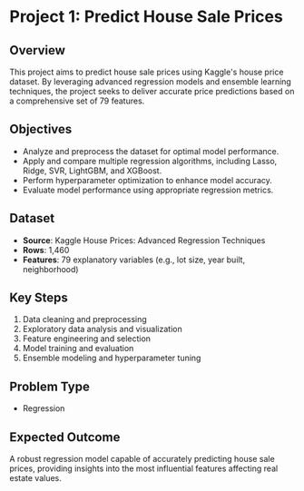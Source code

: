 # Project 1: Predict House Sale Prices

## Overview
This project aims to predict house sale prices using Kaggle's house price dataset. By leveraging advanced regression models and ensemble learning techniques, the project seeks to deliver accurate price predictions based on a comprehensive set of 79 features.

## Objectives
- Analyze and preprocess the dataset for optimal model performance.
- Apply and compare multiple regression algorithms, including Lasso, Ridge, SVR, LightGBM, and XGBoost.
- Perform hyperparameter optimization to enhance model accuracy.
- Evaluate model performance using appropriate regression metrics.

## Dataset
- **Source**: Kaggle House Prices: Advanced Regression Techniques
- **Rows**: 1,460
- **Features**: 79 explanatory variables (e.g., lot size, year built, neighborhood)

## Key Steps
1. Data cleaning and preprocessing
2. Exploratory data analysis and visualization
3. Feature engineering and selection
4. Model training and evaluation
5. Ensemble modeling and hyperparameter tuning

## Problem Type
- Regression

## Expected Outcome
A robust regression model capable of accurately predicting house sale prices, providing insights into the most influential features affecting real estate values.
```
